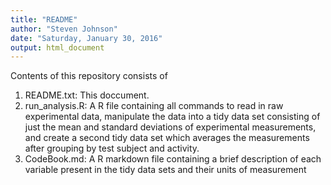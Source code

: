 ```yaml
---
title: "README"
author: "Steven Johnson"
date: "Saturday, January 30, 2016"
output: html_document
---
```


Contents of this repository consists of

1) README.txt: This doccument.
2) run_analysis.R: A R file containing all commands to read in raw experimental data, manipulate the data into a tidy data set consisting of just the mean and standard deviations of experimental measurements, and create a second tidy data set which averages the measurements after grouping by test subject and activity.
3) CodeBook.md: A R markdown file containing a brief description of each variable present in the tidy data sets and their units of measurement
